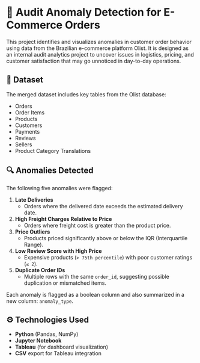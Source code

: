 # 🧾 Audit Anomaly Detection for E-Commerce Orders

This project identifies and visualizes anomalies in customer order behavior using data from the Brazilian e-commerce platform Olist. It is designed as an internal audit analytics project to uncover issues in logistics, pricing, and customer satisfaction that may go unnoticed in day-to-day operations.

## 📁 Dataset

The merged dataset includes key tables from the Olist database:
- Orders
- Order Items
- Products
- Customers
- Payments
- Reviews
- Sellers
- Product Category Translations

## 🔍 Anomalies Detected

The following five anomalies were flagged:

1. **Late Deliveries**
   - Orders where the delivered date exceeds the estimated delivery date.
2. **High Freight Charges Relative to Price**
   - Orders where freight cost is greater than the product price.
3. **Price Outliers**
   - Products priced significantly above or below the IQR (Interquartile Range).
4. **Low Review Score with High Price**
   - Expensive products (`> 75th percentile`) with poor customer ratings (`≤ 2`).
5. **Duplicate Order IDs**
   - Multiple rows with the same `order_id`, suggesting possible duplication or mismatched items.

Each anomaly is flagged as a boolean column and also summarized in a new column: `anomaly_type`.

## ⚙️ Technologies Used

- **Python** (Pandas, NumPy)
- **Jupyter Notebook**
- **Tableau** (for dashboard visualization)
- **CSV** export for Tableau integration
